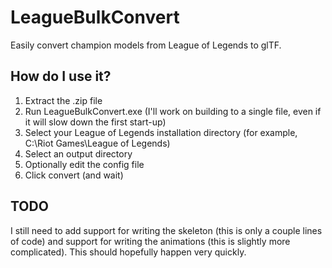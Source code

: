 # LeagueBulkConvert
Easily convert champion models from League of Legends to glTF.

## How do I use it?
1. Extract the .zip file
2. Run LeagueBulkConvert.exe (I'll work on building to a single file, even if it will slow down the first start-up)
3. Select your League of Legends installation directory (for example, C:\\Riot Games\\League of Legends)
4. Select an output directory
5. Optionally edit the config file
6. Click convert (and wait)

## TODO
I still need to add support for writing the skeleton (this is only a couple lines of code) and support for writing the animations (this is slightly more complicated). This should hopefully happen very quickly.
